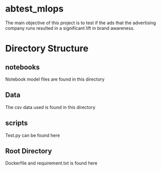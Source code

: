 # abtest_mlops
The main objective of this project is to test if the ads that the advertising company runs resulted in a significant lift in brand awareness.

# Directory Structure

## notebooks
Notebook model files are found in this directory
## Data
The csv data used is found in this directory
## scripts
Test.py can be found here
## Root Directory
Dockerfile and requirement.txt is found here
